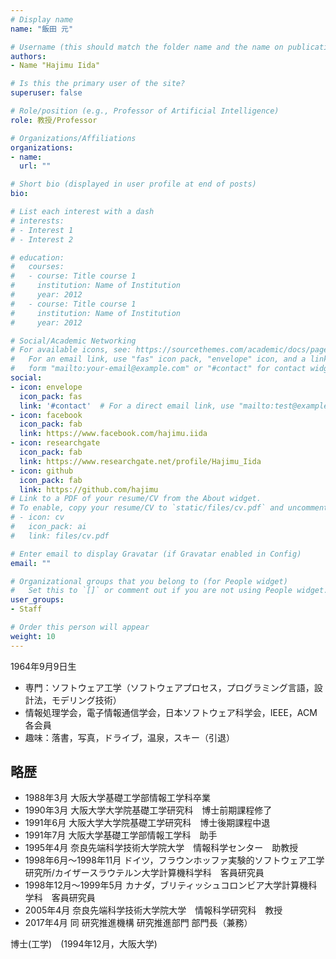 ```yaml
---
# Display name
name: "飯田 元"

# Username (this should match the folder name and the name on publications)
authors:
- Name "Hajimu Iida"

# Is this the primary user of the site?
superuser: false

# Role/position (e.g., Professor of Artificial Intelligence)
role: 教授/Professor

# Organizations/Affiliations
organizations:
- name:
  url: ""

# Short bio (displayed in user profile at end of posts)
bio:

# List each interest with a dash
# interests:
# - Interest 1
# - Interest 2

# education:
#   courses:
#   - course: Title course 1
#     institution: Name of Institution
#     year: 2012
#   - course: Title course 1
#     institution: Name of Institution
#     year: 2012

# Social/Academic Networking
# For available icons, see: https://sourcethemes.com/academic/docs/page-builder/#icons
#   For an email link, use "fas" icon pack, "envelope" icon, and a link in the
#   form "mailto:your-email@example.com" or "#contact" for contact widget.
social:
- icon: envelope
  icon_pack: fas
  link: '#contact'  # For a direct email link, use "mailto:test@example.org".
- icon: facebook
  icon_pack: fab
  link: https://www.facebook.com/hajimu.iida
- icon: researchgate
  icon_pack: fab
  link: https://www.researchgate.net/profile/Hajimu_Iida
- icon: github
  icon_pack: fab
  link: https://github.com/hajimu
# Link to a PDF of your resume/CV from the About widget.
# To enable, copy your resume/CV to `static/files/cv.pdf` and uncomment the lines below.
# - icon: cv
#   icon_pack: ai
#   link: files/cv.pdf

# Enter email to display Gravatar (if Gravatar enabled in Config)
email: ""

# Organizational groups that you belong to (for People widget)
#   Set this to `[]` or comment out if you are not using People widget.
user_groups:
- Staff

# Order this person will appear
weight: 10
---
```


1964年9月9日生

- 専門：ソフトウェア工学（ソフトウェアプロセス，プログラミング言語，設計法，モデリング技術）
- 情報処理学会，電子情報通信学会，日本ソフトウェア科学会，IEEE，ACM各会員
- 趣味：落書，写真，ドライブ，温泉，スキー（引退）

## 略歴
- 1988年3月 大阪大学基礎工学部情報工学科卒業
- 1990年3月 大阪大学大学院基礎工学研究科　博士前期課程修了
- 1991年6月 大阪大学大学院基礎工学研究科　博士後期課程中退
- 1991年7月 大阪大学基礎工学部情報工学科　助手
- 1995年4月 奈良先端科学技術大学院大学　情報科学センター　助教授
- 1998年6月～1998年11月 ドイツ，フラウンホッファ実験的ソフトウェア工学研究所/カイザースラウテルン大学計算機科学科　客員研究員
- 1998年12月～1999年5月 カナダ，ブリティッシュコロンビア大学計算機科学科　客員研究員
- 2005年4月 奈良先端科学技術大学院大学　情報科学研究科　教授
- 2017年4月 同 研究推進機構 研究推進部門 部門長（兼務）

博士(工学)　(1994年12月，大阪大学)
